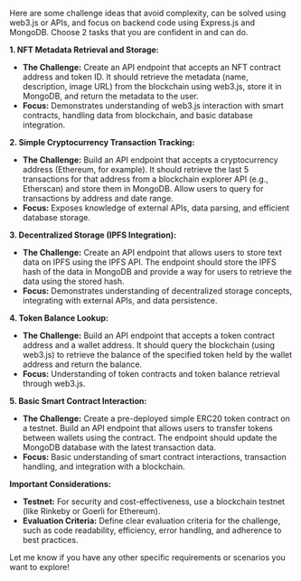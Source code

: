 Here are some challenge ideas that avoid complexity, can be solved using web3.js or APIs, and focus on backend code using Express.js and MongoDB.
Choose 2 tasks that you are confident in and can do.

**1. NFT Metadata Retrieval and Storage:**

- **The Challenge:** Create an API endpoint that accepts an NFT contract address and token ID. It should retrieve the metadata (name, description, image URL) from the blockchain using web3.js, store it in MongoDB, and return the metadata to the user.
- **Focus:** Demonstrates understanding of web3.js interaction with smart contracts, handling data from blockchain, and basic database integration.

**2. Simple Cryptocurrency Transaction Tracking:**

- **The Challenge:** Build an API endpoint that accepts a cryptocurrency address (Ethereum, for example). It should retrieve the last 5 transactions for that address from a blockchain explorer API (e.g., Etherscan) and store them in MongoDB. Allow users to query for transactions by address and date range.
- **Focus:** Exposes knowledge of external APIs, data parsing, and efficient database storage.

**3. Decentralized Storage (IPFS Integration):**

- **The Challenge:** Create an API endpoint that allows users to store text data on IPFS using the IPFS API. The endpoint should store the IPFS hash of the data in MongoDB and provide a way for users to retrieve the data using the stored hash.
- **Focus:** Demonstrates understanding of decentralized storage concepts, integrating with external APIs, and data persistence.

**4. Token Balance Lookup:**

- **The Challenge:** Build an API endpoint that accepts a token contract address and a wallet address. It should query the blockchain (using web3.js) to retrieve the balance of the specified token held by the wallet address and return the balance.
- **Focus:** Understanding of token contracts and token balance retrieval through web3.js.

**5. Basic Smart Contract Interaction:**

- **The Challenge:** Create a pre-deployed simple ERC20 token contract on a testnet. Build an API endpoint that allows users to transfer tokens between wallets using the contract. The endpoint should update the MongoDB database with the latest transaction data.
- **Focus:** Basic understanding of smart contract interactions, transaction handling, and integration with a blockchain.

**Important Considerations:**

- **Testnet:** For security and cost-effectiveness, use a blockchain testnet (like Rinkeby or Goerli for Ethereum).
- **Evaluation Criteria:** Define clear evaluation criteria for the challenge, such as code readability, efficiency, error handling, and adherence to best practices.

Let me know if you have any other specific requirements or scenarios you want to explore!

